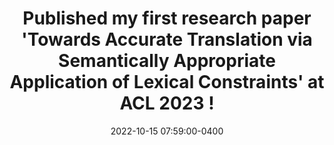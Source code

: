 ---
layout: post
date: 2022-10-15 07:59:00-0400
title: Published my first research paper 'Towards Accurate Translation via Semantically Appropriate Application of Lexical Constraints' at ACL 2023 !
inline: true
---